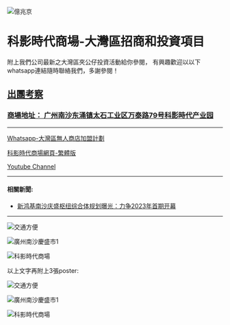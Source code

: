
![億兆京](https://github.com/YZJy18/YZG20190621y18fecd/blob/master/footer-logo.png  "億兆京")


# 科影時代商場-大灣區招商和投資項目

附上我們公司最新之大灣區夾公仔投資活動給你參閱， 有興趣歡迎以以下whatsapp連結隨時聯絡我們，多謝參閱！

## [出團考察](https://github.com/YZJy18/YZG20190621y18fecd/blob/master/Y18-20190621-fecd.md)

### [商場地址： 广州南沙东涌镇太石工业区万泰路79号科影時代产业园](http://y18.work/fecd/coh5.cn/p/index.html)

---


[Whatsapp-大灣區無人商店加盟計劃](https://chat.whatsapp.com/JRYMorMFOgN8d2sU0I2mz3)


[科影時代商場網頁-繁體版](http://y18.work/fecd/coh5.cn/p/index.html)


[Youtube Channel](https://youtu.be/0nk9V7JfBSA)


---

#### 相關新聞:

- [新鸿基南沙庆盛枢纽综合体规划曝光：力争2023年首期开幕](http://news.winshang.com/html/065/6950.html  )



---

![交通方便](https://github.com/YZJy18/YZG20190621y18fecd/blob/master/交通方便.jpg  "交通方便")

![廣州南沙慶盛市1](https://github.com/YZJy18/YZG20190621y18fecd/blob/master/廣州南沙慶盛市1.jpg  "廣州南沙慶盛市1")

![科影時代商場](https://github.com/YZJy18/YZG20190621y18fecd/blob/master/科影時代商場.jpg  "科影時代商場")




以上文字再附上3張poster:



![交通方便](./img/給創業者(第二版本)-Y18（副本）.jpg "創業")

![廣州南沙慶盛市1](./img/給投資者(第三版本)-Y18（副本）.jpg "投資")

![科影時代商場](./img/給提供場地者(第二版本)-Y18（副本）.jpg "場地")
